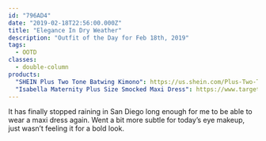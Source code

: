 ```yaml
---
id: "796AD4"
date: "2019-02-18T22:56:00.000Z"
title: "Elegance In Dry Weather"
description: "Outfit of the Day for Feb 18th, 2019"
tags:
  - OOTD
classes:
  - double-column
products:
  "SHEIN Plus Two Tone Batwing Kimono": https://us.shein.com/Plus-Two-Tone-Batwing-Kimono-p-536991-cat-2050.html
  "Isabella Maternity Plus Size Smocked Maxi Dress": https://www.target.com/p/maternity-plus-size-smocked-maxi-dress-isabel-maternity-by-ingrid-isabel-153-black/-/A-53417205
---
```

It has finally stopped raining in San Diego long enough for me to be able to wear a maxi dress again. Went a bit more subtle for today’s eye makeup, just wasn’t feeling it for a bold look.
